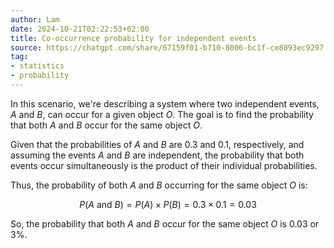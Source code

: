 ```yaml
---
author: Lam
date: 2024-10-21T02:22:53+02:00
title: Co-occurrence probability for independent events
source: https://chatgpt.com/share/67159f01-b710-8006-bc1f-ce8093ec9297
tag:
- statistics
- probability
---
```


In this scenario, we're describing a system where two independent events, $A$ and $B$, can occur for a given object $O$. The goal is to find the probability that both $A$ and $B$ occur for the same object $O$.

Given that the probabilities of $A$ and $B$ are 0.3 and 0.1, respectively, and assuming the events $A$ and $B$ are independent, the probability that both events occur simultaneously is the product of their individual probabilities.

Thus, the probability of both $A$ and $B$ occurring for the same object $O$ is:

$$
P(A \text{ and } B) = P(A) \times P(B) = 0.3 \times 0.1 = 0.03
$$

So, the probability that both $A$ and $B$ occur for the same object $O$ is 0.03 or 3%.
